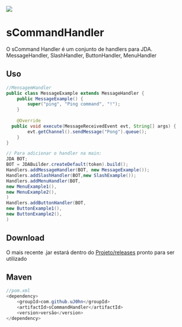 [![](https://jitpack.io/v/uJ0hn/sCommandHandler.svg)](https://jitpack.io/#uJ0hn/sCommandHandler)
# sCommandHandler
O sCommand Handler é um conjunto de handlers para JDA.
MessageHandler, SlashHandler, ButtonHandler, MenuHandler

## Uso
```java
//MensagemHandler
public class MessageExample extends MessageHandler {  
    public MessageExample() {  
        super("ping", "Ping command", "!");  
    }  
  
    @Override  
  public void execute(MessageReceivedEvent evt, String[] args) {  
        evt.getChannel().sendMessage("Pong").queue();  
    }  
}

// Para adicionar o handler na main:
JDA BOT;
BOT = JDABuilder.createDefault(token).build();
Handlers.addMessageHandler(BOT, new MessageExample());
Handlers.addSlashHandler(BOT,new SlashExample());
Handlers.addMenuHandler(BOT,
new MenuExample1(),
new MenuExample2(),
)
Handlers.addButtonHandler(BOT,
new ButtonExample1(),
new ButtonExample2(),
)

```

## Download
O mais recente .jar estará dentro do  [Projeto/releases](https://github.com/uJ0hn/sCommandHandler/releases) pronto para ser utilizado
## Maven
```java
//pom.xml
<dependency>  
    <groupId>com.github.uJ0hn</groupId>  
    <artifactId>sCommandHandler</artifactId>  
    <version>versão</version>  
</dependency>

```
